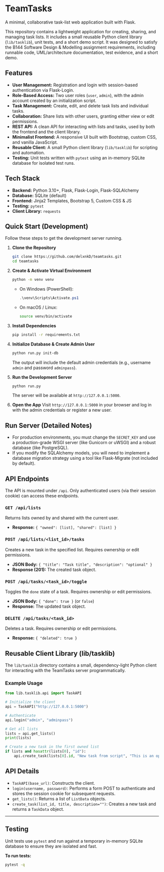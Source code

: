 # TeamTasks

A minimal, collaborative task-list web application built with Flask.

This repository contains a lightweight application for creating, sharing, and managing task lists. It includes a small reusable Python client library (`lib/tasklib`), unit tests, and a short demo script. It was designed to satisfy the B144 Software Design & Modelling assignment requirements, including runnable code, UML/architecture documentation, test evidence, and a short demo.

## Features

-   **User Management:** Registration and login with session-based authentication via Flask-Login.
-   **Role-Based Access:** Two user roles (`user`, `admin`), with the admin account created by an initialization script.
-   **Task Management:** Create, edit, and delete task lists and individual tasks.
-   **Collaboration:** Share lists with other users, granting either view or edit permissions.
-   **REST API:** A clean API for interacting with lists and tasks, used by both the frontend and the client library.
-   **Minimalist Frontend:** A responsive UI built with Bootstrap, custom CSS, and vanilla JavaScript.
-   **Reusable Client:** A small Python client library (`lib/tasklib`) for scripting and automation.
-   **Testing:** Unit tests written with `pytest` using an in-memory SQLite database for isolated test runs.

## Tech Stack

-   **Backend:** Python 3.10+, Flask, Flask-Login, Flask-SQLAlchemy
-   **Database:** SQLite (default)
-   **Frontend:** Jinja2 Templates, Bootstrap 5, Custom CSS & JS
-   **Testing:** `pytest`
-   **Client Library:** `requests`


## Quick Start (Development)

Follow these steps to get the development server running.

1.  **Clone the Repository**
    ```bash
    git clone https://github.com/delxnkD/teamtasks.git
    cd teamtasks
    ```

2.  **Create & Activate Virtual Environment**
    ```bash
    python -m venv venv
    ```
    * On Windows (PowerShell):
        ```powershell
        .\venv\Scripts\Activate.ps1
        ```
    * On macOS / Linux:
        ```bash
        source venv/bin/activate
        ```

3.  **Install Dependencies**
    ```bash
    pip install -r requirements.txt
    ```

4.  **Initialize Database & Create Admin User**
    ```bash
    python run.py init-db
    ```
    The output will include the default admin credentials (e.g., username `admin` and password `adminpass`).

5.  **Run the Development Server**
    ```bash
    python run.py
    ```
    The server will be available at `http://127.0.0.1:5000`.

6.  **Open the App**
    Visit `http://127.0.0.1:5000` in your browser and log in with the admin credentials or register a new user.

## Run Server (Detailed Notes)

-   For production environments, you must change the `SECRET_KEY` and use a production-grade WSGI server (like Gunicorn or uWSGI) and a robust database (like PostgreSQL).
-   If you modify the SQLAlchemy models, you will need to implement a database migration strategy using a tool like Flask-Migrate (not included by default).

## API Endpoints

The API is mounted under `/api`. Only authenticated users (via their session cookie) can access these endpoints.

### `GET /api/lists`

Returns lists owned by and shared with the current user.
-   **Response:** ` { "owned": [list], "shared": [list] } `

### `POST /api/lists/<list_id>/tasks`

Creates a new task in the specified list. Requires ownership or edit permissions.
-   **JSON Body:** ` { "title": "Task title", "description": "optional" } `
-   **Response (201):** The created task object.

### `POST /api/tasks/<task_id>/toggle`

Toggles the `done` state of a task. Requires ownership or edit permissions.
-   **JSON Body:** ` { "done": true } ` (or `false`)
-   **Response:** The updated task object.

### `DELETE /api/tasks/<task_id>`

Deletes a task. Requires ownership or edit permissions.
-   **Response:** ` { "deleted": true } `

## Reusable Client Library (lib/tasklib)

The `lib/tasklib` directory contains a small, dependency-light Python client for interacting with the TeamTasks server programmatically.

### Example Usage

```python
from lib.tasklib.api import TaskAPI

# Initialize the client
api = TaskAPI("http://127.0.0.1:5000")

# Authenticate
api.login("admin", "adminpass")

# Get all lists
lists = api.get_lists()
print(lists)

# Create a new task in the first owned list
if lists and hasattr(lists[0], "id"):
    api.create_task(lists[0].id, "New task from script", "This is an optional description.")
```


## API Details

-   `TaskAPI(base_url)`: Constructs the client.
-   `login(username, password)`: Performs a form POST to authenticate and stores the session cookie for subsequent requests.
-   `get_lists()`: Returns a list of `ListData` objects.
-   `create_task(list_id, title, description="")`: Creates a new task and returns a `TaskData` object.

---

## Testing

Unit tests use `pytest` and run against a temporary in-memory SQLite database to ensure they are isolated and fast.

**To run tests:**

```bash
pytest -q    

